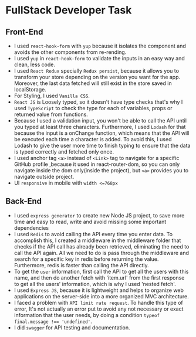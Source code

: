 # **FullStack Developer Task**


## Front-End

- I used `react-hook-form` with `yup` because it isolates the component and avoids the other components from re-rending.
- I used `yup` in `react-hook-form` to validate the inputs in an easy way and clean, less code.
- I used `React Redux` specially `Redux persist`, because it allows you to transform your store depending on the version you want for the app. Moreover, the last data fetched will still exist in the store saved in localStorage.
- For Styling, I used `Vanilla CSS`.
- `React JS` is Loosely typed, so it doesn't have type checks that's why I used `TypeScript` to check the type for each of variables, props or returned value from functions.
- Because I used a validation input, you won't be able to call the API until you typed at least three characters. Furthermore, I used `Lodash` for that because the input is a onChange function, which means that the API will be executed each time a character is added. To avoid this, I used Lodash to give the user more time to finish typing to ensure that the data is typed correctly and fetched only once. 
- I used anchor tag `<a>` instead of `<Link>` tag to navigate for a specific GitHub profile ,because <link> it used in react-router-dom, so you can only navigate inside the dom only(inside the project), but `<a>` provides you to navigate outside project.
- UI `responsive` in mobile with `width <=768px`

## Back-End

- I used `express generator` to create new Node JS project, to save more time and easy to read, write and avoid missing some important dependencies
- I used `Redis` to avoid calling the API every time you enter data. To accomplish this, I created a middleware in the middleware folder that checks if the API call has already been retrieved, eliminating the need to call the API again. All we need to do is pass through the middleware and search for a specific key in redis before returning the value. Furthermore, redis is faster than calling the API directly.
- To get the `user` information, first call the API to get all the users with this name, and then do another fetch with 'item.url' from the first response to get all the users' information, which is why I used 'nested fetch'.
- I used `Express JS`, because it is lightweight and helps to organize web applications on the server-side into a more organized MVC architecture.
- I faced a problem with `API limit rate request`. To handle this type of error, It's not actually an error put to avoid any not necessary or exact information that the user needs, by doing a condition `typeof final.message !== 'undefined'`.
- I did `swagger` for API testing and documentation.